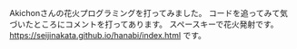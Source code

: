 Akichonさんの花火プログラミングを打ってみました。
コードを追ってみて気づいたところにコメントを打ってあります。
スペースキーで花火発射です。https://seijinakata.github.io/hanabi/index.html
です。
